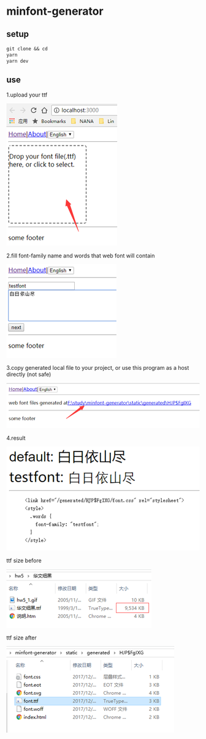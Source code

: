 # minfont-generator

## setup

```
git clone && cd
yarn
yarn dev
```

## use

1.upload your ttf

![step1](./static/images/1.png)

2.fill font-family name and words that web font will contain

![step2](./static/images/2.png)

3.copy generated local file to your project, or use this program as a host directly (not safe) 

![step3](./static/images/3.png)

4.result

![step4](./static/images/4.png)

ttf size before

![ttf size before](./static/images/before.png)

ttf size after

![ttf size after](./static/images/after.png)

